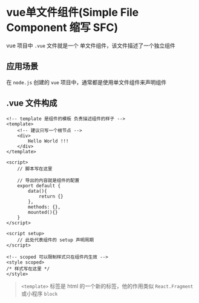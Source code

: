 # vue单文件组件(Simple File Component 缩写 SFC)

vue 项目中 `.vue` 文件就是一个 单文件组件，该文件描述了一个独立组件

## 应用场景

在 `node.js` 创建的 `vue` 项目中，通常都是使用单文件组件来声明组件

## .vue 文件构成

```vue
<!-- template 是组件的模板 负责描述组件的样子 -->
<template>
    <!-- 建议只写一个根节点 -->
    <div>
        Hello World !!!
    </div>
</template>

<script>
    // 脚本写在这里

    // 导出的内容就是组件的配置
    export default {
        data(){
            return {}
        },
        methods: {},
        mounted(){}
    }
</script>

<script setup>
    // 此处代表组件的 setup 声明周期
</script>

<!-- scoped 可以限制样式只在组件内生效 -->
<style scoped>
/* 样式写在这里 */
</style>
```

> `<template>` 标签是 html 的一个新的标签，他的作用类似 `React.Fragment` 或小程序 `block`
